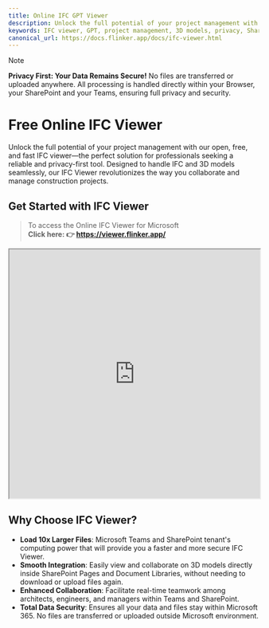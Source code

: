 ```yaml
---
title: Online IFC GPT Viewer
description: Unlock the full potential of your project management with our open, free, and fast IFC viewer—the perfect solution for professionals seeking a reliable and privacy-first tool.
keywords: IFC viewer, GPT, project management, 3D models, privacy, SharePoint, Microsoft Teams
canonical_url: https://docs.flinker.app/docs/ifc-viewer.html
---
```

> [!NOTE]
> **Privacy First: Your Data Remains Secure!**
> No files are transferred or uploaded anywhere. All processing is handled directly within your Browser, your SharePoint and your Teams, ensuring full privacy and security.

# Free Online IFC Viewer

Unlock the full potential of your project management with our open, free, and fast IFC viewer—the perfect solution for professionals seeking a reliable and privacy-first tool. Designed to handle IFC and 3D models seamlessly, our IFC Viewer revolutionizes the way you collaborate and manage construction projects.

## Get Started with IFC Viewer

>To access the Online IFC Viewer for Microsoft<br>
>**Click here: 👉 https://viewer.flinker.app/**

<iframe src="https://viewer.flinker.app/" width="100%" height="500px"></iframe>

## Why Choose IFC Viewer?
- **Load 10x Larger Files**: Microsoft Teams and SharePoint tenant's computing power that will provide you a faster and more secure IFC Viewer.
- **Smooth Integration**: Easily view and collaborate on 3D models directly inside SharePoint Pages and Document Libraries, without needing to download or upload files again.
- **Enhanced Collaboration**: Facilitate real-time teamwork among architects, engineers, and managers within Teams and SharePoint.
- **Total Data Security**: Ensures all your data and files stay within Microsoft 365. No files are transferred or uploaded outside Microsoft environment.
